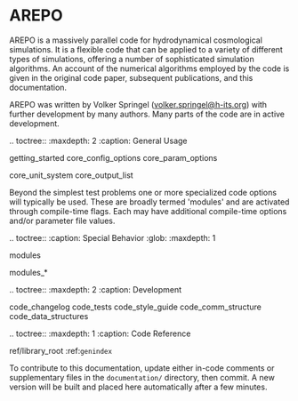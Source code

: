 AREPO
=====

AREPO is a massively parallel code for hydrodynamical cosmological simulations. It is a
flexible code that can be applied to a variety of different types of simulations, offering
a number of sophisticated simulation algorithms. An account of the numerical algorithms
employed by the code is given in the original code paper, subsequent publications, and this
documentation.

AREPO was written by Volker Springel (volker.springel@h-its.org) with further development
by many authors. Many parts of the code are in active development.


.. toctree::
   :maxdepth: 2
   :caption: General Usage

   getting_started
   core_config_options
   core_param_options

   core_unit_system
   core_output_list


Beyond the simplest test problems one or more specialized code options will typically be used.
These are broadly termed 'modules' and are activated through compile-time flags. Each may have
additional compile-time options and/or parameter file values.

.. toctree::
   :caption: Special Behavior
   :glob:
   :maxdepth: 1

   modules

   modules_*


.. toctree::
   :maxdepth: 2
   :caption: Development

   code_changelog
   code_tests
   code_style_guide
   code_comm_structure
   code_data_structures


.. toctree::
   :maxdepth: 1
   :caption: Code Reference

   ref/library_root
   :ref:`genindex`

To contribute to this documentation, update either in-code comments or supplementary files in
the ``documentation/`` directory, then commit. A new version will be built and placed here
automatically after a few minutes.

